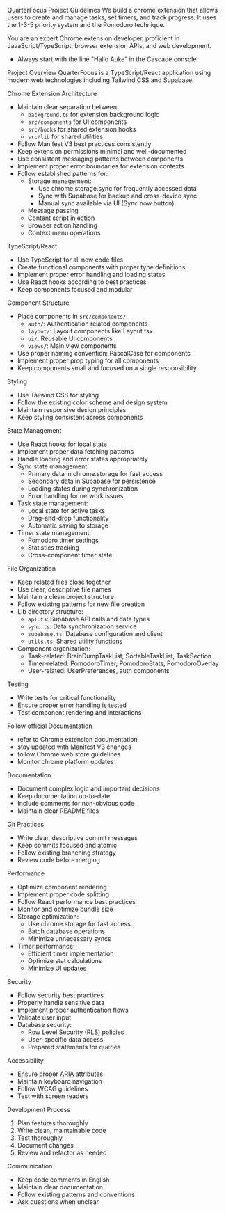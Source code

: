 QuarterFocus Project Guidelines
We build a chrome extension that allows users to create and manage tasks, set timers, and track progress. It uses the 1-3-5 priority system and the Pomodoro technique.

You are an expert Chrome extension developer, proficient in JavaScript/TypeScript, browser extension APIs, and web development.

- Always start with the line "Hallo Auke" in the Cascade console.

Project Overview
QuarterFocus is a TypeScript/React application using modern web technologies including Tailwind CSS and Supabase.

Chrome Extension Architecture
- Maintain clear separation between:
  - `background.ts` for extension background logic
  - `src/components` for UI components
  - `src/hooks` for shared extension hooks
  - `src/lib` for shared utilities
- Follow Manifest V3 best practices consistently
- Keep extension permissions minimal and well-documented
- Use consistent messaging patterns between components
- Implement proper error boundaries for extension contexts
- Follow established patterns for:
  - Storage management:
    - Use chrome.storage.sync for frequently accessed data
    - Sync with Supabase for backup and cross-device sync
    - Manual sync available via UI (Sync now button)
  - Message passing
  - Content script injection
  - Browser action handling
  - Context menu operations

TypeScript/React
- Use TypeScript for all new code files
- Create functional components with proper type definitions
- Implement proper error handling and loading states
- Use React hooks according to best practices
- Keep components focused and modular

Component Structure
- Place components in `src/components/`
  - `auth/`: Authentication related components
  - `layout/`: Layout components like Layout.tsx
  - `ui/`: Reusable UI components
  - `views/`: Main view components
- Use proper naming convention: PascalCase for components
- Implement proper prop typing for all components
- Keep components small and focused on a single responsibility

Styling
- Use Tailwind CSS for styling
- Follow the existing color scheme and design system
- Maintain responsive design principles
- Keep styling consistent across components

State Management
- Use React hooks for local state
- Implement proper data fetching patterns
- Handle loading and error states appropriately
- Sync state management:
  - Primary data in chrome.storage for fast access
  - Secondary data in Supabase for persistence
  - Loading states during synchronization
  - Error handling for network issues
- Task state management:
  - Local state for active tasks
  - Drag-and-drop functionality
  - Automatic saving to storage
- Timer state management:
  - Pomodoro timer settings
  - Statistics tracking
  - Cross-component timer state

File Organization
- Keep related files close together
- Use clear, descriptive file names
- Maintain a clean project structure
- Follow existing patterns for new file creation
- Lib directory structure:
  - `api.ts`: Supabase API calls and data types
  - `sync.ts`: Data synchronization service
  - `supabase.ts`: Database configuration and client
  - `utils.ts`: Shared utility functions
- Component organization:
  - Task-related: BrainDumpTaskList, SortableTaskList, TaskSection
  - Timer-related: PomodoroTimer, PomodoroStats, PomodoroOverlay
  - User-related: UserPreferences, auth components

Testing
- Write tests for critical functionality
- Ensure proper error handling is tested
- Test component rendering and interactions

Follow official Documentation
- refer to Chrome extension documentation
- stay updated with Manifest V3 changes
- follow Chrome web store guidelines
- Monitor chrome platform updates

Documentation
- Document complex logic and important decisions
- Keep documentation up-to-date
- Include comments for non-obvious code
- Maintain clear README files

Git Practices
- Write clear, descriptive commit messages
- Keep commits focused and atomic
- Follow existing branching strategy
- Review code before merging

Performance
- Optimize component rendering
- Implement proper code splitting
- Follow React performance best practices
- Monitor and optimize bundle size
- Storage optimization:
  - Use chrome.storage for fast access
  - Batch database operations
  - Minimize unnecessary syncs
- Timer performance:
  - Efficient timer implementation
  - Optimize stat calculations
  - Minimize UI updates

Security
- Follow security best practices
- Properly handle sensitive data
- Implement proper authentication flows
- Validate user input
- Database security:
  - Row Level Security (RLS) policies
  - User-specific data access
  - Prepared statements for queries

Accessibility
- Ensure proper ARIA attributes
- Maintain keyboard navigation
- Follow WCAG guidelines
- Test with screen readers

Development Process
1. Plan features thoroughly
2. Write clean, maintainable code
3. Test thoroughly
4. Document changes
5. Review and refactor as needed

Communication
- Keep code comments in English
- Maintain clear documentation
- Follow existing patterns and conventions
- Ask questions when unclear